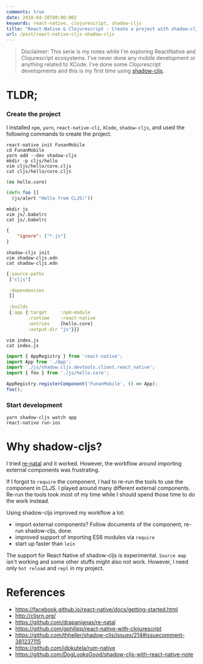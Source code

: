```yaml
---
comments: true
date: 2018-04-28T00:00:00Z
keywords: react-native, clojurescript, shadow-cljs
title: "React-Native & Clojurescript - Create a project with shadow-cljs"
url: /post/react-native-cljs-shadow-cljs
---
```


> Disclaimer: This serie is my notes while I'm exploring ReactNative and Clojurescript ecosystems. I've never done any mobile development or anything related to XCode. I've done some Clojurescript developments and this is my first time using [shadow-cljs](http://shadow-cljs.org/).


# TLDR; 

### Create the project

I installed `npm`, `yarn`, `react-native-cli`, `XCode`, `shadow-cljs`, and used the following commands to create the project.

```
react-native init FunanMobile
cd FunanMobile
yarn add --dev shadow-cljs
mkdir -p cljs/hello
vim cljs/hello/core.cljs
cat cljs/hello/core.cljs
```

```clojure
(ns hello.core)

(defn foo []
  (js/alert "Hello from CLJS!"))
```

```
mkdir js
vim js/.babelrc
cat js/.babelrc
```

```json
{
    "ignore": ["*.js"]
}
```

```
shadow-cljs init
vim shadow-cljs.edn
cat shadow-cljs.edn
```

```clojure
{:source-paths
 ["cljs"]

 :dependencies
 []

 :builds
 {:app {:target     :npm-module
        :runtime    :react-native
        :entries    [hello.core]
        :output-dir "js"}}}
```

```
vim index.js
cat index.js
```

```js
import { AppRegistry } from 'react-native';
import App from './App';
import './js/shadow.cljs.devtools.client.react_native';
import { foo } from './js/hello.core';

AppRegistry.registerComponent('FunanMobile', () => App);
foo();
```

### Start development

```
yarn shadow-cljs watch app
react-native run-ios
```

# Why shadow-cljs?

I tried [re-natal](https://github.com/drapanjanas/re-natal) and it worked. However, the workflow around importing external components was frustrating. 

If I forgot to `require` the component, I had to re-run the tools to use the component in CLJS. I played around many different external components. Re-run the tools took most of my time while I should spend those time to do the work instead.

Using shadow-cljs improved my workflow a lot:

- import external components? Follow documents of the component, re-run shadow-cljs, done.
- improved support of importing ES6 modules via `require`
- start up faster than `lein`

The support for React Native of shadow-cljs is experimental. `Source map` isn't working and some other stuffs might also not work. However, I need only `hot reload` and `repl` in my project.

# References

- https://facebook.github.io/react-native/docs/getting-started.html
- http://cljsrn.org/
- https://github.com/drapanjanas/re-natal
- https://github.com/gphilipp/react-native-with-clojurescript
- https://github.com/thheller/shadow-cljs/issues/214#issuecomment-381237115
- https://github.com/idokutela/rum-native
- https://github.com/DogLooksGood/shadow-cljs-with-react-native-note

